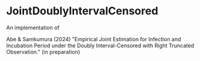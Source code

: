# JointDoublyIntervalCensored

An implementation of 

Abe & Samkumura (2024) "Empirical Joint Estimation for Infection and Incubation Period under the Doubly Interval-Censored with Right Truncated Observation." (in preparation)
